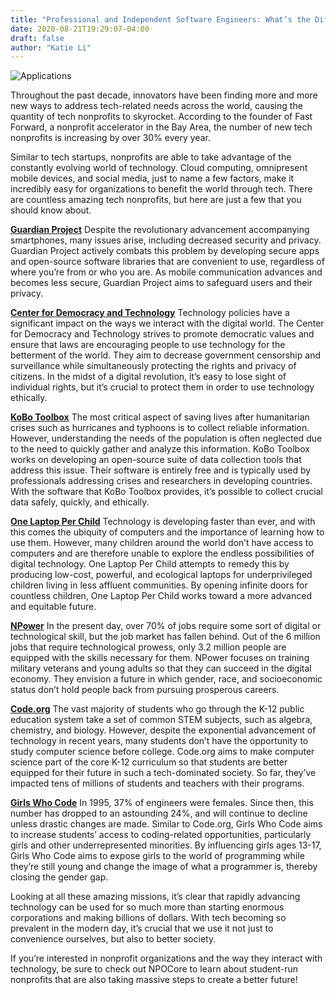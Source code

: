 ```yaml
---
title: "Professional and Independent Software Engineers: What’s the Difference?"
date: 2020-08-21T19:29:07-04:00
draft: false
author: "Katie Li"
---
```

![Applications](https://cdn.ortexo.com/lightbulb.jpeg)



Throughout the past decade, innovators have been finding more and more new ways to address tech-related needs across the world, causing the quantity of tech nonprofits to skyrocket. According to the founder of Fast Forward, a nonprofit accelerator in the Bay Area, the number of new tech nonprofits is increasing by over 30% every year.

Similar to tech startups, nonprofits are able to take advantage of the constantly evolving world of technology. Cloud computing, omnipresent mobile devices, and social media, just to name a few factors, make it incredibly easy for organizations to benefit the world through tech. There are countless amazing tech nonprofits, but here are just a few that you should know about.

[**Guardian Project**](https://guardianproject.info/)
Despite the revolutionary advancement accompanying smartphones, many issues arise, including decreased security and privacy. Guardian Project actively combats this problem by developing secure apps and open-source software libraries that are convenient to use, regardless of where you’re from or who you are. As mobile communication advances and becomes less secure, Guardian Project aims to safeguard users and their privacy.

[**Center for Democracy and Technology**](https://cdt.org/)
Technology policies have a significant impact on the ways we interact with the digital world. The Center for Democracy and Technology strives to promote democratic values and ensure that laws are encouraging people to use technology for the betterment of the world. They aim to decrease government censorship and surveillance while simultaneously protecting the rights and privacy of citizens. In the midst of a digital revolution, it’s easy to lose sight of individual rights, but it’s crucial to protect them in order to use technology ethically.

[**KoBo Toolbox**](https://www.kobotoolbox.org/#home)
The most critical aspect of saving lives after humanitarian crises such as hurricanes and typhoons is to collect reliable information. However, understanding the needs of the population is often neglected due to the need to quickly gather and analyze this information. KoBo Toolbox works on developing an open-source suite of data collection tools that address this issue. Their software is entirely free and is typically used by professionals addressing crises and researchers in developing countries. With the software that KoBo Toolbox provides, it’s possible to collect crucial data safely, quickly, and ethically.

[**One Laptop Per Child**](http://one.laptop.org/)
Technology is developing faster than ever, and with this comes the ubiquity of computers and the importance of learning how to use them. However, many children around the world don’t have access to computers and are therefore unable to explore the endless possibilities of digital technology. One Laptop Per Child attempts to remedy this by producing low-cost, powerful, and ecological laptops for underprivileged children living in less affluent communities. By opening infinite doors for countless children, One Laptop Per Child works toward a more advanced and equitable future.

[**NPower**](https://www.npower.org/)
In the present day, over 70% of jobs require some sort of digital or technological skill, but the job market has fallen behind. Out of the 6 million jobs that require technological prowess, only 3.2 million people are equipped with the skills necessary for them. NPower focuses on training military veterans and young adults so that they can succeed in the digital economy. They envision a future in which gender, race, and socioeconomic status don’t hold people back from pursuing prosperous careers.

[**Code.org**](https://code.org/)
The vast majority of students who go through the K-12 public education system take a set of common STEM subjects, such as algebra, chemistry, and biology. However, despite the exponential advancement of technology in recent years, many students don’t have the opportunity to study computer science before college. Code.org aims to make computer science part of the core K-12 curriculum so that students are better equipped for their future in such a tech-dominated society. So far, they’ve impacted tens of millions of students and teachers with their programs.

[**Girls Who Code**](https://girlswhocode.com/)
In 1995, 37% of engineers were females. Since then, this number has dropped to an astounding 24%, and will continue to decline unless drastic changes are made. Similar to Code.org, Girls Who Code aims to increase students’ access to coding-related opportunities, particularly girls and other underrepresented minorities. By influencing girls ages 13-17, Girls Who Code aims to expose girls to the world of programming while they’re still young and change the image of what a programmer is, thereby closing the gender gap.




Looking at all these amazing missions, it’s clear that rapidly advancing technology can be used for so much more than starting enormous corporations and making billions of dollars. With tech becoming so prevalent in the modern day, it’s crucial that we use it not just to convenience ourselves, but also to better society.

If you’re interested in nonprofit organizations and the way they interact with technology, be sure to check out NPOCore to learn about student-run nonprofits that are also taking massive steps to create a better future!
